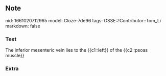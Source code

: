 ## Note
nid: 1661020712965
model: Cloze-7de96
tags: GSSE::!Contributor::Tom_Li
markdown: false

### Text
The inferior mesenteric vein lies to the {{c1::left}} of the {{c2::psoas muscle}}

### Extra

